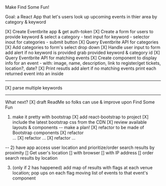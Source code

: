 Make Find Some Fun!

Goal: a React App that let's users look up upcoming events in thier area by category & keyword 

[X] Create Eventbrite app & get auth-token
[X] Create a form for users to provide keyword & select a category
    - text input for keyword
    - selector inout for categories
    - submit button
[X] Query Eventbrite API for categories 
[X] Add categories to form's select drop down
[X] Handle user input to form 
    add alert if no keyword is provided
    grab provided keyword & category id
[X] Query Eventbrite API for matching events
[X] Create component to display info for an event <Event />
    - with: image, name, description, link to register/get tickets, location?, date?
[X] Print resutls
    add alert if no matching events
    print each returned event into an <Event /> inside <EventsList />

--- 
[X] parse multiple keywords

---
What next? 
[X] draft ReadMe so folks can use & improve upon Find Some Fun

1) make it pretty with bootstrap
[X] add react-bootstrap to project
[X] include the latest bootstrap css from the CDN
[X] review available layouts & components -- make a plan!
[X] refactor <App /> to be made of Bootstrap components
[X] refactor <Form /> ...
[X] refactor <EventsList /> ...
[X] refactor <Event /> ... 

--
2) have app access user location and prioritize/order search results by proximity
[] Get user's location
    [] with browser
    [] with IP address
[] order search results by location

3) (only if 2 has happened) add map of results with flags at each venue location; pop ups on each flag moving list of events to that event's component